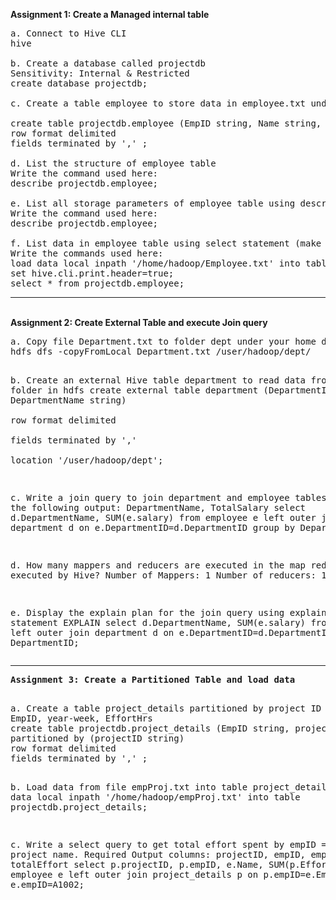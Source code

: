 <b>Assignment 1: Create a Managed internal table</b></br>
<pre>
a. Connect to Hive CLI
hive

b. Create a database called projectdb
Sensitivity: Internal & Restricted
create database projectdb;

c. Create a table employee to store data in employee.txt under projectdb

create table projectdb.employee (EmpID string, Name string, Band string, DepartmentID string, Salary float)Id int, Name string , Salary float)  
row format delimited  
fields terminated by ',' ;  

d. List the structure of employee table
Write the command used here:
describe projectdb.employee;
 
e. List all storage parameters of employee table using describe command.
Write the command used here:
describe projectdb.employee;

f. List data in employee table using select statement (make sure that the output has column header s)
Write the commands used here:
load data local inpath '/home/hadoop/Employee.txt' into table projectdb.employee;
set hive.cli.print.header=true;
select * from projectdb.employee;
</pre>
<hr/>
<br>
<b>Assignment 2: Create External Table and execute Join query</b><br/>
<pre>
a. Copy file Department.txt to folder dept under your home directory in HDFS
hdfs dfs -copyFromLocal Department.txt /user/hadoop/dept/

b. Create an external Hive table department to read data from dept folder in hdfs
create external table department (DepartmentID string, DepartmentName string)  
row format delimited  
 fields terminated by ','   
location '/user/hadoop/dept';  

c. Write a join query to join department and employee tables and get the following output:
DepartmentName, TotalSalary
select d.DepartmentName, SUM(e.salary) from employee e left outer join department d on e.DepartmentID=d.DepartmentID group by DepartmentID;

d. How many mappers and reducers are executed in the map reduce job executed by Hive?
Number of Mappers: 1
Number of reducers: 1

e. Display the explain plan for the join query using explain statement
EXPLAIN select d.DepartmentName, SUM(e.salary) from employee e left outer join department d on e.DepartmentID=d.DepartmentID group by DepartmentID;
</pre>
<hr/>
<pre>
<b>Assignment 3: Create a Partitioned Table and load data</b><br/>
<pre>
a. Create a table project_details partitioned by project ID and having following columns:
EmpID, year-week, EffortHrs
create table projectdb.project_details (EmpID string, projectID string, year-week int, EffortHrs string)
partitioned by (projectID string) 
row format delimited  
fields terminated by ',' ;  

b. Load data from file empProj.txt into table project_details
load data local inpath '/home/hadoop/empProj.txt' into table projectdb.project_details;

c. Write a select query to get total effort spent by empID = A1002 by project name.
Required Output columns: projectID, empID, empName, totalEffort
select p.projectID, p.empID, e.Name, SUM(p.EffortHrs) from employee e left outer join project_details p on p.empID=e.EmpID where e.empID=A1002;
</pre>

